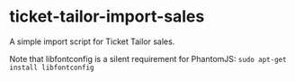 # ticket-tailor-import-sales
A simple import script for Ticket Tailor sales.

Note that libfontconfig is a silent requirement for PhantomJS:
`sudo apt-get install libfontconfig`

